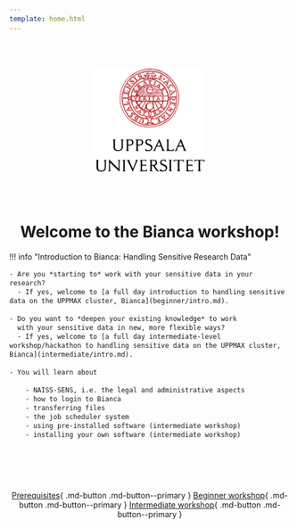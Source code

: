 ```yaml
---
template: home.html
---
```


<center>

<br/><br/>

<img src="assets/UU_logo_color.svg" alt="drawing" width="200"/>

<br/><br/>


# Welcome to the Bianca workshop!
    
</center>

!!! info "Introduction to Bianca: Handling Sensitive Research Data"
    
    - Are you *starting to* work with your sensitive data in your research? 
      - If yes, welcome to [a full day introduction to handling sensitive data on the UPPMAX cluster, Bianca](beginner/intro.md). 

    - Do you want to *deepen your existing knowledge* to work 
      with your sensitive data in new, more flexible ways? 
      - If yes, welcome to [a full day intermediate-level workshop/hackathon to handling sensitive data on the UPPMAX cluster, Bianca](intermediate/intro.md). 

    - You will learn about 
    
        - NAISS-SENS, i.e. the legal and administrative aspects
        - how to login to Bianca
        - transferring files
        - the job scheduler system
        - using pre-installed software (intermediate workshop)
        - installing your own software (intermediate workshop)

<center>
<br>
    
<br/><br/>

[Prerequisites](prereqs.md){ .md-button .md-button--primary }
[Beginner workshop](beginnerintro.md){ .md-button .md-button--primary }
[Intermediate workshop](intermediate/intro.md){ .md-button .md-button--primary }

<br/><br/>

</center>
